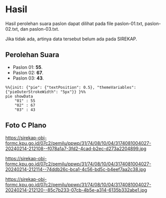 # Hasil

Hasil perolehan suara paslon dapat dilihat pada file paslon-01.txt, paslon-02.txt, dan paslon-03.txt.

Jika tidak ada, artinya data tersebut belum ada pada SIREKAP.

## Perolehan Suara

 * Paslon 01: **55**.
 * Paslon 02: **67**.
 * Paslon 03: **43**.

```mermaid
%%{init: {"pie": {"textPosition": 0.5}, "themeVariables": {"pieOuterStrokeWidth": "5px"}} }%%
pie showData
    "01" : 55
    "02" : 67
    "03" : 43
```
## Foto C Plano

https://sirekap-obj-formc.kpu.go.id/07c2/pemilu/ppwp/31/74/08/10/04/3174081004027-20240214-212108--f078a1a7-3fd2-4cad-b2ec-d273a2204899.jpg

https://sirekap-obj-formc.kpu.go.id/07c2/pemilu/ppwp/31/74/08/10/04/3174081004027-20240214-212114--74ddb26c-bca1-4c56-bd5c-b4eef7aa2c38.jpg

https://sirekap-obj-formc.kpu.go.id/07c2/pemilu/ppwp/31/74/08/10/04/3174081004027-20240214-212120--85c7b233-07cb-4b5e-a314-6135b332abe1.jpg
